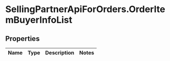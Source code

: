 # SellingPartnerApiForOrders.OrderItemBuyerInfoList

## Properties
Name | Type | Description | Notes
------------ | ------------- | ------------- | -------------



